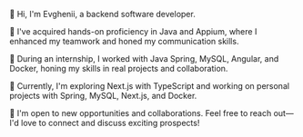 👋 Hi, I'm Evghenii, a backend software developer.

🌟 I've acquired hands-on proficiency in Java and Appium, where I enhanced my teamwork and honed my communication skills.

💼 During an internship, I worked with Java Spring, MySQL, Angular, and Docker, honing my skills in real projects and collaboration.

🚀 Currently, I'm exploring Next.js with TypeScript and working on personal projects with Spring, MySQL, Next.js, and Docker.

📧 I'm open to new opportunities and collaborations. Feel free to reach out—I'd love to connect and discuss exciting prospects!
